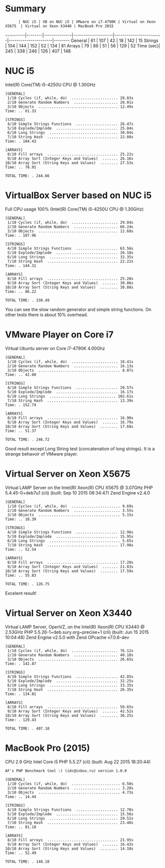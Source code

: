 # Summary

          | NUC i5 | VB on NUC i5 | VMware on i7-4790K | Virtual on Xeon X5675  | Virtual on Xeon X3440 | MacBook Pro 2015
----------|--------|--------------|--------------------|------------------------|----------------------|--------
General   | 61     | 107          | 42                 | 18                     | 142                  | 15 
Strings   | 104    | 144          | 152                | 52                     | 134                  | 81
Arrays    | 79     | 86           | 51                 | 56                     | 129                  | 52
Time (sec)| 245    | 338          | 246                | 126                    | 407                  | 148

# NUC i5
Intel(R) Core(TM) i5-4250U CPU @ 1.30GHz
````
[GENERAL]
 1/10 Cycles (if, while, do)  ..................... 28.83s
 2/10 Generate Random Numbers  .................... 20.01s
 3/10 Objects  .................................... 12.49s
Time: .. 61.33

[STRINGS]
 4/10 Simple Strings Functions  ................... 26.47s
 5/10 Explode/Implode  ............................ 25.84s
 6/10 Long Strings  ............................... 30.04s
 7/10 String Hash  ................................ 22.08s
Time: . 104.43

[ARRAYS]
 8/10 Fill arrays  ................................ 25.22s
 9/10 Array Sort (Integer Keys and Values)  ....... 26.16s
10/10 Array Sort (String Keys and Values)  ........ 27.53s
Time: .. 78.91

TOTAL TIME: . 244.66
````

# VirtualBox Server based on NUC i5
Full CPU usage 100% (Intel(R) Core(TM) i5-4250U CPU @ 1.30GHz)
````
[GENERAL]
 1/10 Cycles (if, while, do)  ..................... 29.04s
 2/10 Generate Random Numbers  .................... 66.24s
 3/10 Objects  .................................... 12.68s
Time: . 107.96

[STRINGS]
 4/10 Simple Strings Functions  ................... 63.56s
 5/10 Explode/Implode  ............................ 26.18s
 6/10 Long Strings  ............................... 32.35s
 7/10 String Hash  ................................ 22.22s
Time: . 144.31

[ARRAYS]
 8/10 Fill arrays  ................................ 25.28s
 9/10 Array Sort (Integer Keys and Values)  ....... 30.06s
10/10 Array Sort (String Keys and Values)  ........ 30.88s
Time: .. 86.22

TOTAL TIME: . 338.49
````

You can see the slow random generator and simple string functions. On other tests there is about 10% overhead.

# VMware Player on Core i7
Virtual Ubuntu server on Core i7-4790K 4.00Ghz
````
[GENERAL]
 1/10 Cycles (if, while, do)  ..................... 18.41s
 2/10 Generate Random Numbers  .................... 16.13s
 3/10 Objects  ..................................... 8.07s
Time: .. 42.60

[STRINGS]
 4/10 Simple Strings Functions  ................... 20.57s
 5/10 Explode/Implode  ............................ 16.17s
 6/10 Long Strings  .............................. 102.61s
 7/10 String Hash  ................................ 13.39s
Time: . 152.74

[ARRAYS]
 8/10 Fill arrays  ................................ 16.90s
 9/10 Array Sort (Integer Keys and Values)  ....... 16.79s
10/10 Array Sort (String Keys and Values)  ........ 17.68s
Time: .. 51.37

TOTAL TIME: . 246.72
````

Good result except Long String test (concatenation of long strings). It is a strange behavoir of VMware player.

# Virtual Server on Xeon X5675
Virtual LAMP Server on the Intel(R) Xeon(R) CPU X5675  @ 3.07GHz
PHP 5.4.45-0+deb7u1 (cli) (built: Sep 10 2015 08:34:47) 
Zend Engine v2.4.0
````
[GENERAL]
 1/10 Cycles (if, while, do)  ...................... 9.69s
 2/10 Generate Random Numbers  ..................... 3.55s
 3/10 Objects  ..................................... 5.15s
Time: .. 18.39

[STRINGS]
 4/10 Simple Strings Functions  ................... 12.96s
 5/10 Explode/Implode  ............................ 15.95s
 6/10 Long Strings  ................................ 5.65s
 7/10 String Hash  ................................ 17.98s
Time: .. 52.54

[ARRAYS]
 8/10 Fill arrays  ................................ 17.20s
 9/10 Array Sort (Integer Keys and Values)  ....... 21.03s
10/10 Array Sort (String Keys and Values)  ........ 17.59s
Time: .. 55.83

TOTAL TIME: . 126.75
````
Excelent result!

# Virtual Server on Xeon X3440
Virtual LAMP Server, OpenVZ, on the Intel(R) Xeon(R) CPU X3440  @ 2.53GHz
PHP 5.5.26-1+deb.sury.org~precise+1 (cli) (built: Jun 15 2015 10:04:48) 
Zend Engine v2.5.0 with Zend OPcache v7.0.6-dev
````
[GENERAL]
 1/10 Cycles (if, while, do)  ..................... 76.12s
 2/10 Generate Random Numbers  .................... 40.10s
 3/10 Objects  .................................... 26.65s
Time: . 142.87

[STRINGS]
 4/10 Simple Strings Functions  ................... 42.85s
 5/10 Explode/Implode  ............................ 32.25s
 6/10 Long Strings  ............................... 33.35s
 7/10 String Hash  ................................ 26.35s
Time: . 134.81

[ARRAYS]
 8/10 Fill arrays  ................................ 50.65s
 9/10 Array Sort (Integer Keys and Values)  ....... 42.52s
10/10 Array Sort (String Keys and Values)  ........ 36.25s
Time: . 129.43

TOTAL TIME: . 407.10
````

# MacBook Pro (2015)
CPU 2.9 GHz Intel Core i5
PHP 5.5.27 (cli) (built: Aug 22 2015 18:20:44) 
````
AF's PHP Benchmark tool :) (idc@inbox.ru) version 1.0.0

[GENERAL]
 1/10 Cycles (if, while, do)  ...................... 6.50s
 2/10 Generate Random Numbers  ..................... 3.20s
 3/10 Objects  ..................................... 4.73s
Time: .. 14.44

[STRINGS]
 4/10 Simple Strings Functions  ................... 12.70s
 5/10 Explode/Implode  ............................ 15.56s
 6/10 Long Strings  ............................... 29.52s
 7/10 String Hash  ................................ 23.40s
Time: .. 81.18

[ARRAYS]
 8/10 Fill arrays  ................................ 21.95s
 9/10 Array Sort (Integer Keys and Values)  ....... 16.43s
10/10 Array Sort (String Keys and Values)  ........ 14.10s
Time: .. 52.49

TOTAL TIME: . 148.10
````

